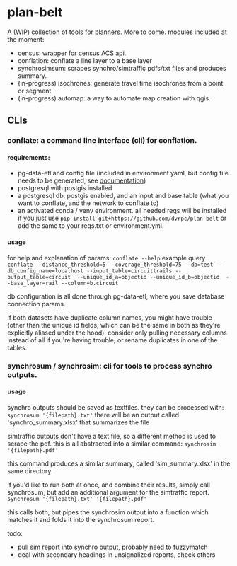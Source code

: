 # plan-belt
A (WIP) collection of tools for planners. More to come.
modules included at the moment:
* census: wrapper for census ACS api.
* conflation: conflate a line layer to a base layer
* synchrosimsum: scrapes synchro/simtraffic pdfs/txt files and produces summary.
* (in-progress) isochrones: generate travel time isochrones from a point or segment
* (in-progress) automap: a way to automate map creation with qgis.

## CLIs
### conflate: a command line interface (cli) for conflation.
#### requirements:
* pg-data-etl and config file (included in environment yaml, but config file needs to be generated, see [documentation](https://github.com/aaronfraint/pg-data-etl))
* postgresql with postgis installed
* a postgresql db, postgis enabled, and an input and base table (what you want to conflate, and the network to conflate to)
* an activated conda / venv environment. all needed reqs will be installed if you just use ```pip install git+https://github.com/dvrpc/plan-belt``` or add the same to your reqs.txt or environment.yml.

#### usage
for help and explanation of params:
```conflate --help```
example query
```conflate --distance_threshold=5 --coverage_threshold=75 --db=test --db_config_name=localhost --input_table=circuittrails --output_table=circuit  --unique_id_a=objectid --unique_id_b=objectid  --base_layer=rail --column=b.circuit```

db configuration is all done through pg-data-etl, where you save database connection params.

if both datasets have duplicate column names, you might have trouble (other than the unique id fields, which can be the same in both as they're explicitly aliased under the hood).
consider only pulling necessary columns instead of all if you're having trouble, or rename duplicates in one of the tables.

### synchrosum / synchrosim: cli for tools to process synchro outputs.
#### usage
synchro outputs should be saved as textfiles. they can be processed with:
```synchrosum '{filepath}.txt'```
there will be an output called 'synchro_summary.xlsx' that summarizes the file


simtraffic outputs don't have a text file, so a different method is used to scrape the pdf.
this is all abstracted into a similar command:
```synchrosim '{filepath}.pdf'```

this command produces a similar summary, called 'sim_summary.xlsx' in the same directory.

if you'd like to run both at once, and combine their results, simply call synchrosum, but add an additional argument for the simtraffic report.
```synchrosum '{filepath}.txt' '{filepath}.pdf'```

this calls both, but pipes the synchrosim output into a function which matches it and folds it into the synchrosum report.

todo:
* pull sim report into synchro output, probably need to fuzzymatch
* deal with secondary headings in unsignalized reports, check others
